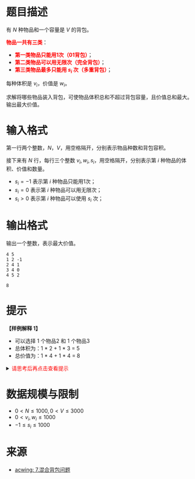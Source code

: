 # 题目描述

有 $N$ 种物品和一个容量是 $V$ 的背包。

**<font color="#FF0000">物品一共有三类</font>**：

*   **<font color="#FF0000">第一类物品只能用1次（01背包）</font>**；
*   **<font color="#FF0000">第二类物品可以用无限次（完全背包）</font>**；
*   **<font color="#FF0000">第三类物品最多只能用 $s_i$ 次（多重背包）</font>**；

每种体积是 $v_i$，价值是 $w_i$。

求解将哪些物品装入背包，可使物品体积总和不超过背包容量，且价值总和最大。  
输出最大价值。

# 输入格式

第一行两个整数，$N，V$，用空格隔开，分别表示物品种数和背包容积。

接下来有 $N$ 行，每行三个整数 $v_i, w_i, s_i$，用空格隔开，分别表示第 $i$ 种物品的体积、价值和数量。

*   $s_i = -1$ 表示第 $i$ 种物品只能用1次；
*   $s_i = 0$ 表示第 $i$ 种物品可以用无限次；
*   $s_i >0$ 表示第 $i$ 种物品可以使用 $s_i$ 次；

# 输出格式

输出一个整数，表示最大价值。

```input1
4 5
1 2 -1
2 4 1
3 4 0
4 5 2
```

```output1
8
```

# 提示
**【样例解释 1】**
* 可以选择 1 个物品2 和 1 个物品3
* 总体积为：1 * 2 + 1 * 3 = 5
* 总价值为：1 * 4 + 1 * 4 = 8

<details>
<summary><font color="#FF0000">请思考后再点击查看提示</font></summary>

* 可以分类讨论，对于每种物品分别用 01背包，完全背包，多重背包求解

```c++
#include <bits/stdc++.h>
using namespace std;
 
int main() {
    // 下面两句是为了让 cin 更快
    ios::sync_with_stdio(false);
    cin.tie(nullptr);
    int n, m, v, w, s;
    while (cin >> n >> m) {
        vector<int> dp(m + 1, 0);
        for (int i = 0; i < n; i++) {
            cin >> v >> w >> s;
            if (s == -1) {        // 只能用 1 次, 01背包
                for (int j = m; j >= v; j--) {
                    dp[j] = max(dp[j], dp[j - v] + w);
                }
            } else if (s == 0) {  // 可以用无限次, 完全背包
                for (int j = v; j <= m; j++) {
                    dp[j] = max(dp[j], dp[j - v] + w);
                }
            } else {              // 可以用有限次, 多重背包, 二进制拆分
                for (int d = 1; s > 0; d *= 2) {
                    int c = min(d, s), nv = c * v, nw = c * w;
                    for (int j = m; j >= nv; j--) {
                        dp[j] = max(dp[j], dp[j - nv] + nw);
                    }
                    s -= c;
                }
            }
        }
        cout << dp[m] << '\n';
    }
    return 0;
}
```

</details>

# 数据规模与限制
* $0 \lt N \le 1000, 0 \lt V \le 3000$  
* $0 \lt v_i, w_i \le 1000$  
* $-1 \le s_i \le 1000$

# 来源
* [acwing: 7.混合背包问题](https://www.acwing.com/problem/content/7/)